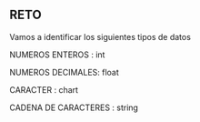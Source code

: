 ## RETO 
Vamos a identificar los siguientes tipos de datos

NUMEROS ENTEROS : int

NUMEROS DECIMALES: float

CARACTER : chart

CADENA DE CARACTERES : string
